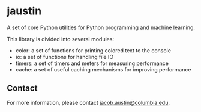 # jaustin

A set of core Python utilities for Python programming and machine learning. 

This library is divided into several modules:

- color: a set of functions for printing colored text to the console
- io: a set of functions for handling file IO
- timers: a set of timers and meters for measuring performance
- cache: a set of useful caching mechanisms for improving performance

## Contact

For more information, please contact jacob.austin@columbia.edu.
